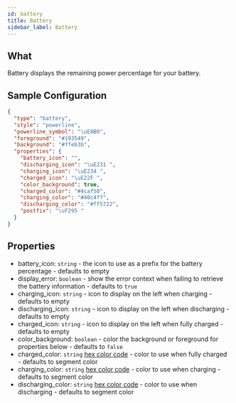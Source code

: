 ```yaml
---
id: battery
title: Battery
sidebar_label: Battery
---
```


## What

Battery displays the remaining power percentage for your battery.

## Sample Configuration

```json
{
  "type": "battery",
  "style": "powerline",
  "powerline_symbol": "\uE0B0",
  "foreground": "#193549",
  "background": "#ffeb3b",
  "properties": {
    "battery_icon": "",
    "discharging_icon": "\uE231 ",
    "charging_icon": "\uE234 ",
    "charged_icon": "\uE22F ",
    "color_background": true,
    "charged_color": "#4caf50",
    "charging_color": "#40c4ff",
    "discharging_color": "#ff5722",
    "postfix": "\uF295 "
  }
}
```

## Properties

- battery_icon: `string` - the icon to use as a prefix for the battery percentage - defaults to empty
- display_error: `boolean` - show the error context when failing to retrieve the battery information - defaults to `true`
- charging_icon: `string` - icon to display on the left when charging - defaults to empty
- discharging_icon: `string` - icon to display on the left when discharging - defaults to empty
- charged_icon: `string` - icon to display on the left when fully charged - defaults to empty
- color_background: `boolean` - color the background or foreground for properties below - defaults to `false`
- charged_color: `string` [hex color code][colors] - color to use when fully charged - defaults to segment color
- charging_color: `string` [hex color code][colors] - color to use when charging - defaults to segment color
- discharging_color: `string` [hex color code][colors] - color to use when discharging - defaults to segment color

[colors]: https://htmlcolorcodes.com/color-chart/material-design-color-chart/
